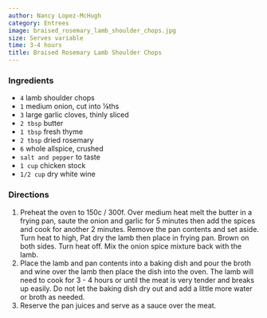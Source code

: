 ```yaml
---
author: Nancy Lopez-McHugh
category: Entrees
image: braised_rosemary_lamb_shoulder_chops.jpg
size: Serves variable
time: 3-4 hours
title: Braised Rosemary Lamb Shoulder Chops
---
```

### Ingredients

* `4` lamb shoulder chops
* `1` medium onion, cut into ⅛ths
* `3` large garlic cloves, thinly sliced
* `2 tbsp` butter
* `1 tbsp` fresh thyme
* `2 tbsp` dried rosemary
* `6` whole allspice, crushed
* `salt and pepper` to taste
* `1 cup` chicken stock
* `1/2 cup` dry white wine

### Directions

1. Preheat the oven to 150c / 300f. Over medium heat melt the butter in a frying pan, saute the onion and garlic for 5 minutes then add the spices and cook for another 2 minutes. Remove the pan contents and set aside. Turn heat to high, Pat dry the lamb then place in frying pan. Brown on both sides. Turn heat off. Mix the onion spice mixture back with the lamb.
2. Place the lamb and pan contents into a baking dish and pour the broth and wine over the lamb then place the dish into the oven. The lamb will need to cook for 3 - 4 hours or until the meat is very tender and breaks up easily. Do not let the baking dish dry out and add a little more water or broth as needed.
3. Reserve the pan juices and serve as a sauce over the meat.
